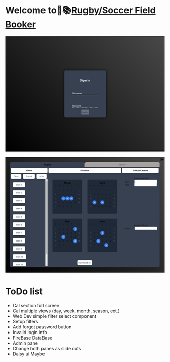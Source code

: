 # Welcome to🏉📚[Rugby/Soccer Field Booker](https://fieldbooker.netlify.app)


![basics](./public/Screenshot.png)

![basics](./public/Screenshot2.png)


# ToDo list
- Cal section full screen
- Cal multiple views (day, week, month, season, ext.)
- Web Dev simple filter select component
- Setup filters
- Add forgot password button
- Invalid login info 
- FireBase DataBase
- Admin pane 
- Change both panes as slide outs
- Daisy ui Maybe
